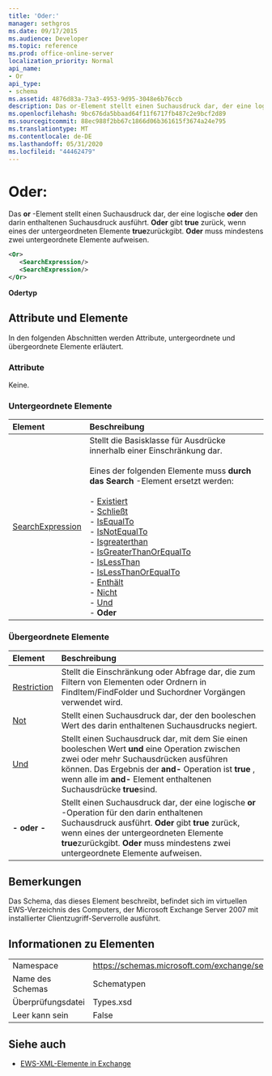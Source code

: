 ```yaml
---
title: 'Oder:'
manager: sethgros
ms.date: 09/17/2015
ms.audience: Developer
ms.topic: reference
ms.prod: office-online-server
localization_priority: Normal
api_name:
- Or
api_type:
- schema
ms.assetid: 4876d83a-73a3-4953-9d95-3048e6b76ccb
description: Das or-Element stellt einen Suchausdruck dar, der eine logische oder den darin enthaltenen Suchausdruck ausführt. Oder gibt true zurück, wenn eines der untergeordneten Elemente true zurückgibt. Oder muss mindestens zwei untergeordnete Elemente aufweisen.
ms.openlocfilehash: 9bc676da5bbaad64f11f6717fb487c2e9bcf2d89
ms.sourcegitcommit: 88ec988f2bb67c1866d06b361615f3674a24e795
ms.translationtype: MT
ms.contentlocale: de-DE
ms.lasthandoff: 05/31/2020
ms.locfileid: "44462479"
---
```

# <a name="or"></a>Oder:

Das **or** -Element stellt einen Suchausdruck dar, der eine logische **oder** den darin enthaltenen Suchausdruck ausführt. **Oder** gibt **true** zurück, wenn eines der untergeordneten Elemente **true**zurückgibt. **Oder** muss mindestens zwei untergeordnete Elemente aufweisen. 
  
```xml
<Or>
   <SearchExpression/>
   <SearchExpression/>
</Or>
```

 **Odertyp**
## <a name="attributes-and-elements"></a>Attribute und Elemente

In den folgenden Abschnitten werden Attribute, untergeordnete und übergeordnete Elemente erläutert.
  
### <a name="attributes"></a>Attribute

Keine.
  
### <a name="child-elements"></a>Untergeordnete Elemente

|**Element**|**Beschreibung**|
|:-----|:-----|
|[SearchExpression](searchexpression.md) <br/> | Stellt die Basisklasse für Ausdrücke innerhalb einer Einschränkung dar. <br/><br/>Eines der folgenden Elemente muss **durch das Search** -Element ersetzt werden: <br/> <br/>- [Existiert](exists.md) <br/>- [Schließt](excludes.md) <br/>- [IsEqualTo](isequalto.md) <br/>- [IsNotEqualTo](isnotequalto.md) <br/>- [Isgreaterthan](isgreaterthan.md) <br/>- [IsGreaterThanOrEqualTo](isgreaterthanorequalto.md) <br/>- [IsLessThan](islessthan.md) <br/>- [IsLessThanOrEqualTo](islessthanorequalto.md) <br/>- [Enthält](contains.md) <br/>- [Nicht](not.md) <br/>- [Und](and.md) <br/>- **Oder** <br/> |
   
### <a name="parent-elements"></a>Übergeordnete Elemente

|**Element**|**Beschreibung**|
|:-----|:-----|
|[Restriction](restriction.md) <br/> |Stellt die Einschränkung oder Abfrage dar, die zum Filtern von Elementen oder Ordnern in FindItem/FindFolder und Suchordner Vorgängen verwendet wird.  <br/> |
|[Not](not.md) <br/> |Stellt einen Suchausdruck dar, der den booleschen Wert des darin enthaltenen Suchausdrucks negiert.  <br/> |
|[Und](and.md) <br/> |Stellt einen Suchausdruck dar, mit dem Sie einen booleschen Wert **und** eine Operation zwischen zwei oder mehr Suchausdrücken ausführen können. Das Ergebnis der **and-** Operation ist **true** , wenn alle im **and-** Element enthaltenen Suchausdrücke **true**sind.  <br/> |
|**- oder -** <br/> |Stellt einen Suchausdruck dar, der eine logische **or** -Operation für den darin enthaltenen Suchausdruck ausführt. **Oder** gibt **true** zurück, wenn eines der untergeordneten Elemente **true**zurückgibt. **Oder** muss mindestens zwei untergeordnete Elemente aufweisen.  <br/> |
   
## <a name="remarks"></a>Bemerkungen

Das Schema, das dieses Element beschreibt, befindet sich im virtuellen EWS-Verzeichnis des Computers, der Microsoft Exchange Server 2007 mit installierter Clientzugriff-Serverrolle ausführt.
  
## <a name="element-information"></a>Informationen zu Elementen

|||
|:-----|:-----|
|Namespace  <br/> |https://schemas.microsoft.com/exchange/services/2006/types  <br/> |
|Name des Schemas  <br/> |Schematypen  <br/> |
|Überprüfungsdatei  <br/> |Types.xsd  <br/> |
|Leer kann sein  <br/> |False  <br/> |
   
## <a name="see-also"></a>Siehe auch

- [EWS-XML-Elemente in Exchange](ews-xml-elements-in-exchange.md)

